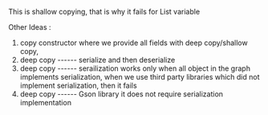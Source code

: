 This is shallow copying, that is why it fails for List variable

Other Ideas :

1. copy constructor where we provide all fields with deep copy/shallow copy,
2. deep copy ------ serialize and then deserialize
3. deep copy ------ serailization works only when all object in the graph implements serialization,
    when we use third party libraries which did not implement serialization, then it fails
4. deep copy ------ Gson library it does not require serialization implementation